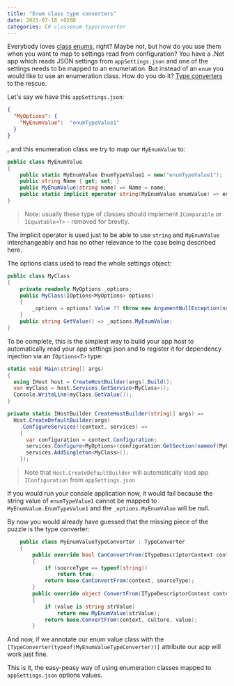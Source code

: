 ```yaml
---
title: "Enum class type converters"
date: 2021-07-18 +0200
categories: C# classenum typeconverter
---
```


Everybody loves [class enums](https://docs.microsoft.com/en-us/dotnet/architecture/microservices/microservice-ddd-cqrs-patterns/enumeration-classes-over-enum-types), right? Maybe not, but how do you use them when you want to map to settings read from configuration? You have a .Net app which reads JSON settings from `appSettings.json` and one of the settings needs to be mapped to an enumeration. But instead of an `enum` you would like to use an enumeration class. How do you do it? [Type converters](https://docs.microsoft.com/dotnet/api/system.componentmodel.typeconverter) to the rescue.

Let's say we have this `appSettings.json`: 
```json
{
  "MyOptions": {
    "MyEnumValue":  "enumTypeValue1"
  }
}
```
, and this enumeration class we try to map our `MyEnumValue` to:
```csharp
public class MyEnumValue
{
    public static MyEnumValue EnumTypeValue1 = new("enumTypeValue1");
    public string Name { get; set; }
    public MyEnumValue(string name) => Name = name;
    public static implicit operator string(MyEnumValue enumValue) => enumValue.Name;
}
```
> Note: usually these type of classes should implement `IComparable` or `IEquatable<T>` - removed for brevity.

The implicit operator is used just to be able to use `string` and `MyEnumValue` interchangeably and has no other relevance to the case being described here.

The options class used to read the whole settings object:
```csharp
public class MyClass
{
    private readonly MyOptions _options;
    public MyClass(IOptions<MyOptions> options)
    {
        _options = options?.Value ?? throw new ArgumentNullException(nameof(options));
    }
    public string GetValue() => _options.MyEnumValue;
}
```
To be complete, this is the simplest way to build your app host to automatically read your app settings json and to register it for dependency injection via an `IOptions<T>` type:
```csharp
static void Main(string[] args)
{
  using IHost host = CreateHostBuilder(args).Build();
  var myClass = host.Services.GetService<MyClass>();
  Console.WriteLine(myClass.GetValue());
}

private static IHostBuilder CreateHostBuilder(string[] args) =>
  Host.CreateDefaultBuilder(args)
    .ConfigureServices((context, services) => 
    {
      var configuration = context.Configuration;
      services.Configure<MyOptions>(configuration.GetSection(nameof(MyOptions)));
      services.AddSingleton<MyClass>();
    });
```
> Note that `Host.CreateDefaultBuilder` will automatically load app `IConfiguration` from `appSettings.json` 

If you would run your console application now, it would fail because the string value of `enumTypeValue1` cannot be mapped to `MyEnumValue.EnumTypeValue1` and the `_options.MyEnumValue` will be null.

By now you would already have guessed that the missing piece of the puzzle is the type converter:
```csharp
	public class MyEnumValueTypeConverter : TypeConverter
	{
		public override bool CanConvertFrom(ITypeDescriptorContext context, Type sourceType)
		{
			if (sourceType == typeof(string))
				return true;
			return base.CanConvertFrom(context, sourceType);
		}
		public override object ConvertFrom(ITypeDescriptorContext context, CultureInfo culture, object value)
		{
			if (value is string strValue)
				return new MyEnumValue(strValue);
			return base.ConvertFrom(context, culture, value);
		}
```
And now, if we annotate our enum value class with the `[TypeConverter(typeof(MyEnumValueTypeConverter))]` attribute our app will work just fine.

This is it, the easy-peasy way of using enumeration classes mapped to `appSettings.json` options values.